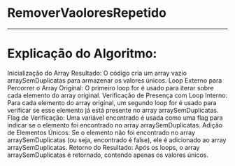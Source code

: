 # RemoverVaoloresRepetido
__________________________
# Explicação do Algoritmo:
Inicialização do Array Resultado: O código cria um array vazio arraySemDuplicatas para armazenar os valores únicos.
Loop Externo para Percorrer o Array Original: O primeiro loop for é usado para iterar sobre cada elemento do array original.
Verificação de Presença com Loop Interno:
Para cada elemento do array original, um segundo loop for é usado para verificar se esse elemento já está presente no array arraySemDuplicatas.
Flag de Verificação: Uma variável encontrado é usada como uma flag para indicar se o elemento foi encontrado no array arraySemDuplicatas.
Adição de Elementos Únicos:
Se o elemento não foi encontrado no array arraySemDuplicatas (ou seja, encontrado é false), ele é adicionado ao array arraySemDuplicatas.
Retorno do Resultado:
Após os loops, o array arraySemDuplicatas é retornado, contendo apenas os valores únicos.
